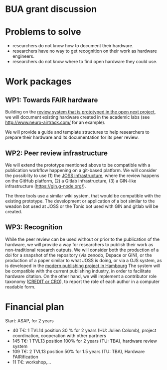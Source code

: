  # BUA grant discussion
 
 # Problems to solve
 
 - researchers do not know how to document their hardware.
 - researchers have no way to get recognition on their work as hardware engineers.
 - researchers do not know where to find open hardware they could use.
 
 # Work packages
 
 ## WP1: Towards FAIR hardware 
 
 Building on the [review system that is prototyped in the open next project](https://en.oho.wiki/wiki/Home), we will document existing hardware created in the academic labs (see http://www.neuro-airtrack.com/ for an example).
 
We will provide a guide and template structures to help researchers to prepare their hardware and its documentation for its peer review.
 
 ## WP2: Peer review infrastructure
 
 We will extend the prototype mentioned above to be compatible with a publication workflow happening on a git-based platform. We will consider the possiblity to use 
 (1) the [JOSS infrastructure](joss.theoj.org/), where the review happens on the GitHub platform,
 (2) a Gitlab infrastructure,
 (3) a GIN-like infrastructure (https://gin.g-node.org/).
 
 The three tools use a similar wiki system, that would be compatible with the existing prototype.
 The development or application of a bot similar to the weadon bot used at JOSS or the Tonic bot used with GIN and gitlab will be created.
 
 ## WP3: Recognition
 
 While the peer review can be used without or prior to the publication of the hardware,
 we will provide a way for researchers to publish their work as non-traditional research outputs.
 We will consider both the production of a doi for a snapshot of the repository (via zenodo, Dspace or GIN), 
 or the production of a paper similar to what JOSS is doing, or via a OJS system, as is developed in the [modern publishing project in Hambourg](https://oa-pub.hos.tuhh.de/en/)
The system will be compatible with the current publishing industry, in order to facilitate hardware citation.
On the other hand, we will implement a contributor role taxonomy ([CREDIT or CRO](http://credit.niso.org/)), to report the role of each author in a computer readable form.

# Financial plan
Start: ASAP, for 2 years

- 40 T€: 1 TVL14 position 30 % for 2 years (HU: Julien Colomb), project coordination, cooperation with other partners
- 145 T€: 1 TVL13 position 100% for 2 years (TU: TBA), hardware review system
- 109 T€: 2 TVL13 position 50% for 1.5 years (TU: TBA), Hardware FAIRification
- 11 T€: workshop,...


 
